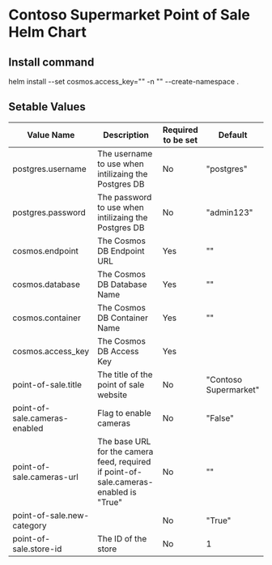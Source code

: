 # Contoso Supermarket Point of Sale Helm Chart

## Install command
helm install --set cosmos.access_key="<Cosmos DB Access Key>" -n "<Namespace>" --create-namespace <Deployment Name> .

## Setable Values
| Value Name | Description | Required to be set | Default |
| --- | --- | --- | --- |
| postgres.username | The username to use when intilizaing the Postgres DB | No | "postgres" |
| postgres.password | The password to use when intilizaing the Postgres DB | No |  "admin123"
| cosmos.endpoint | The Cosmos DB Endpoint URL | Yes | "" |
| cosmos.database | The Cosmos DB Database Name | Yes | "" |
| cosmos.container | The Cosmos DB Container Name | Yes | "" |
| cosmos.access_key | The Cosmos DB Access Key | Yes |  |
| point-of-sale.title | The title of the point of sale website | No | "Contoso Supermarket" |
| point-of-sale.cameras-enabled | Flag to enable cameras | No | "False" |
| point-of-sale.cameras-url | The base URL for the camera feed, required if point-of-sale.cameras-enabled is "True" | No | "" |
| point-of-sale.new-category |  | No | "True" |
| point-of-sale.store-id | The ID of the store | No | 1 |
